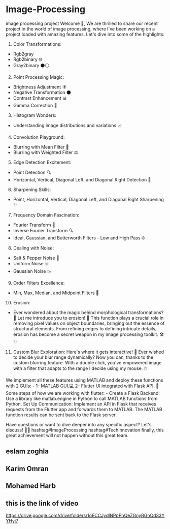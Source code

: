 # Image-Processing
image processing project
Welcome 👋, We are thrilled to share our recent project in the world of image processing, where I've been working on a project loaded with amazing features. Let's dive into some of the highlights:
1. Color Transformations:
 - Rgb2gray
 - Rgb2binary 🌐
 - Gray2binary ⚫⚪
2. Point Processing Magic:
 - Brightness Adjustment ☀
 - Negative Transformation 🌑
 - Contrast Enhancement 📊
 - Gamma Correction 🌌
3. Histogram Wonders:
 - Understanding image distributions and variations 📈
4. Convolution Playground:
 - Blurring with Mean Filter 🔄
 - Blurring with Weighted Filter ⚖
5. Edge Detection Excitement:
 - Point Detection 🔍
 - Horizontal, Vertical, Diagonal Left, and Diagonal Right Detection 📏
6. Sharpening Skills:
 - Point, Horizontal, Vertical, Diagonal Left, and Diagonal Right Sharpening ✨
7. Frequency Domain Fascination:
 - Fourier Transform 🔄
 - Inverse Fourier Transform 🔍
 - Ideal, Gaussian, and Butterworth Filters - Low and High Pass 🌐
8. Dealing with Noise:
 - Salt & Pepper Noise 🧂
 - Uniform Noise 📊
 - Gaussian Noise 📉
9. Order Filters Excellence:
 - Min, Max, Median, and Midpoint Filters 🔄
10. Erosion:
 - Ever wondered about the magic behind morphological transformations? 🤔 Let me introduce you to erosion! 🌊 This function plays a crucial role in removing pixel values on object boundaries, bringing out the essence of structural elements. From refining edges to defining intricate details, erosion has become a secret weapon in my image processing toolkit. 🛠️✨
11. Custom Blur Exploration:
Here's where it gets interactive! 🎨 Ever wished to decide your blur range dynamically? Now you can, thanks to the custom blurring feature. With a double click, you've empowered image with a filter that adapts to the range I decide using my mouse. 🖱️

We implement all these features using MATLAB and deploy these functions with 2 GUIs: -
1-    MATLAB GUI.💻
2-    Flutter UI integrated with Flask API. 📱
Some steps of how we are working with flutter: -
Create a Flask Backend:
Use a library like matlab.engine in Python to call MATLAB functions from Python.
Set Up Communication:
Implement an API in Flask that receives requests from the Flutter app and forwards them to MATLAB.
The MATLAB function results can be sent back to the Flask server.

Have questions or want to dive deeper into any specific aspect? Let's discuss! 🚀🤓 hashtag#ImageProcessing hashtag#TechInnovation
finally, this great achievement will not happen without this great team.
## eslam zoghla
## Karim Omran
## Mohamed Harb

## this is the link of video
https://drive.google.com/drive/folders/1oECCJydlNPpPnQeZGnyBGhOd33YYHyi7
